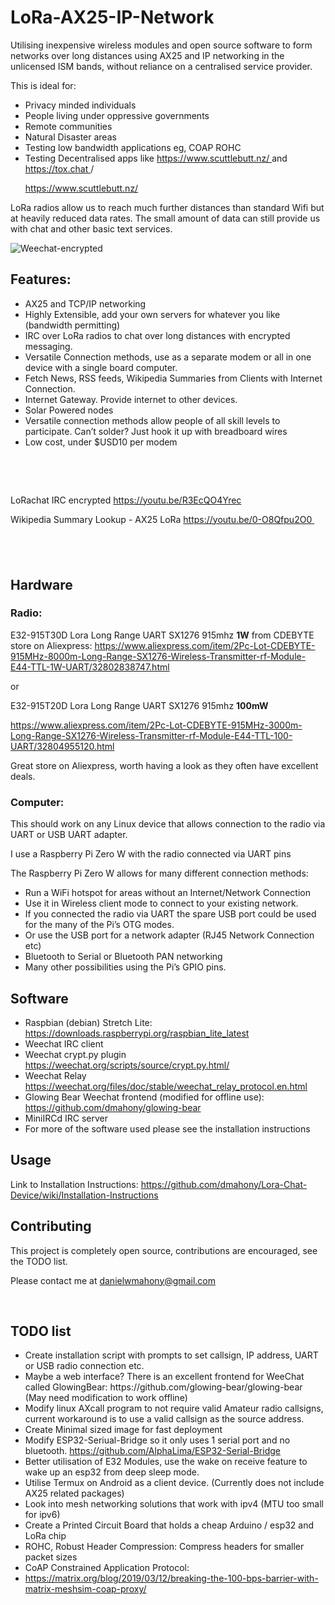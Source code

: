 <h1>LoRa-AX25-IP-Network</h1>
<p>Utilising inexpensive wireless modules and open source software to form networks over long distances using AX25 and IP networking in the unlicensed ISM bands, without reliance on a centralised service provider.</p>
<p>This is ideal for:</p>
<ul>
<li>Privacy minded individuals</li>
<li>People living under oppressive governments</li>
<li>Remote communities</li>
<li>Natural Disaster areas</li>
<li>Testing low bandwidth applications eg, COAP ROHC</li>
<li>Testing Decentralised apps like <a href="scuttlebutt">https://www.scuttlebutt.nz/ </a> and <a href="Tox Chat">https://tox.chat </a>/ </li>
  
  <a href="scuttlebutt">https://www.scuttlebutt.nz/ </a>
</ul>
<p>LoRa radios allow us to reach much further distances than standard Wifi but at heavily reduced data rates. The small amount of data can still provide us with chat and other basic text services.</p>
<img src="https://i.imgur.com/3t4fcat.png" alt="Weechat-encrypted"> 
<h2>Features:</h2>
<ul>
<li>AX25 and TCP/IP networking</li>
<li>Highly Extensible, add your own servers for whatever you like (bandwidth permitting)</li>
<li>IRC over LoRa radios to chat over long distances with encrypted messaging.</li>
<li>Versatile Connection methods, use as a separate modem or all in one device with a single board computer.</li>
<li>Fetch News, RSS feeds, Wikipedia Summaries from Clients with Internet Connection.</li>
<li>Internet Gateway. Provide internet to other devices.</li>
<li>Solar Powered nodes</li>
<li>Versatile connection methods allow people of all skill levels to participate. Can&rsquo;t solder? Just hook it up with breadboard wires</li>
<li>Low cost, under $USD10 per modem</li>
</ul>
<p>&nbsp;</p>
<p>&nbsp;</p>
<p>LoRachat IRC encrypted <a href="https://youtu.be/R3EcQO4Yrec ">https://youtu.be/R3EcQO4Yrec </a></p>
<p>Wikipedia Summary Lookup - AX25 LoRa <a href="https://youtu.be/0-O8Qfpu2O0 ">https://youtu.be/0-O8Qfpu2O0 </a>&nbsp;</p>
<h2>&nbsp;</h2>
<h2>Hardware</h2>
<h3>Radio:</h3>
<p>E32-915T30D Lora Long Range UART SX1276 915mhz <strong>1W</strong> from CDEBYTE store on Aliexpress: <a href="https://www.aliexpress.com/item/2Pc-Lot-CDEBYTE-915MHz-8000m-Long-Range-SX1276-Wireless-Transmitter-rf-Module-E44-TTL-1W-UART/32802838747.html ">https://www.aliexpress.com/item/2Pc-Lot-CDEBYTE-915MHz-8000m-Long-Range-SX1276-Wireless-Transmitter-rf-Module-E44-TTL-1W-UART/32802838747.html </a></p>
<p>or</p>
<p>E32-915T20D Lora Long Range UART SX1276 915mhz <strong>100mW</strong></p>
<p><a href="https://www.aliexpress.com/item/2Pc-Lot-CDEBYTE-915MHz-3000m-Long-Range-SX1276-Wireless-Transmitter-rf-Module-E44-TTL-100-UART/32804955120.html">https://www.aliexpress.com/item/2Pc-Lot-CDEBYTE-915MHz-3000m-Long-Range-SX1276-Wireless-Transmitter-rf-Module-E44-TTL-100-UART/32804955120.html</a></p>
<p>Great store on Aliexpress, worth having a look as they often have excellent deals.</p>
<h3>Computer:</h3>
<p>This should work on any Linux device that allows connection to the radio via UART or USB UART adapter.</p>
<p>I use a Raspberry Pi Zero W with the radio connected via UART pins</p>
<p>The Raspberry Pi Zero W allows for many different connection methods:</p>
<ul>
<li>Run a WiFi hotspot for areas without an Internet/Network Connection</li>
<li>Use it in Wireless client mode to connect to your existing network.</li>
<li>If you connected the radio via UART the spare USB port could be used for the many of the Pi&rsquo;s OTG modes.</li>
<li>Or use the USB port for a network adapter (RJ45 Network Connection etc)</li>
<li>Bluetooth to Serial or Bluetooth PAN networking</li>
<li>Many other possibilities using the Pi&rsquo;s GPIO pins.</li>
</ul>
<h2>Software</h2>
<ul>
<li>Raspbian (debian) Stretch Lite: <a href="https://downloads.raspberrypi.org/raspbian_lite_latest ">https://downloads.raspberrypi.org/raspbian_lite_latest </a></li>
<li>Weechat IRC client</li>
<li>Weechat crypt.py plugin <a href="https://weechat.org/scripts/source/crypt.py.html/ ">https://weechat.org/scripts/source/crypt.py.html/ </a></li>
<li>Weechat Relay <a href="https://weechat.org/files/doc/stable/weechat_relay_protocol.en.html">https://weechat.org/files/doc/stable/weechat_relay_protocol.en.html</a></li>
<li>Glowing Bear Weechat frontend (modified for offline use): <a href="https://github.com/dmahony/glowing-bear">https://github.com/dmahony/glowing-bear</a></li>
<li>MiniIRCd IRC server</li>
<li>For more of the software used please see the installation instructions</li>
</ul>
<h2>Usage</h2>
<p>Link to Installation Instructions: <a href="https://github.com/dmahony/Lora-Chat-Device/wiki/Installation-Instructions ">https://github.com/dmahony/Lora-Chat-Device/wiki/Installation-Instructions </a></p>
<h2>Contributing</h2>
<p>This project is completely open source, contributions are encouraged, see the TODO list.</p>
<p>Please contact me at <a href="mailto:danielwmahony@gmail.com ">danielwmahony@gmail.com </a></p>
<p>&nbsp;</p>
<h2>TODO list</h2>
<ul>
<li>Create installation script with prompts to set callsign, IP address, UART or USB radio connection etc.</li>
<li>Maybe a web interface? There is an excellent frontend for WeeChat called GlowingBear: https://github.com/glowing-bear/glowing-bear (May need modification to work offline)</li>
<li>Modify linux AXcall program to not require valid Amateur radio callsigns, current workaround is to use a valid callsign as the source address.</li>
<li>Create Minimal sized image for fast deployment</li>
<li>Modify ESP32-Seriual-Bridge so it only uses 1 serial port and no bluetooth. <a href="https://github.com/AlphaLima/ESP32-Serial-Bridge">https://github.com/AlphaLima/ESP32-Serial-Bridge</a></li>
<li>Better utilisation of E32 Modules, use the wake on receive feature to wake up an esp32 from deep sleep mode.</li>
<li>Utilise Termux on Android as a client device. (Currently does not include AX25 related packages)</li>
<li>Look into mesh networking solutions that work with ipv4 (MTU too small for ipv6)</li>
<li>Create a Printed Circuit Board that holds a cheap Arduino / esp32 and LoRa chip</li>
<li>ROHC, Robust Header Compression: Compress headers for smaller packet sizes</li>
<li>CoAP Constrained Application Protocol:</li>
<li><a href="https://matrix.org/blog/2019/03/12/breaking-the-100-bps-barrier-with-matrix-meshsim-coap-proxy/">https://matrix.org/blog/2019/03/12/breaking-the-100-bps-barrier-with-matrix-meshsim-coap-proxy/</a></li>
</ul>
